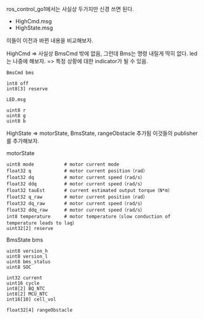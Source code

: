 ros_control_go1에서는 사실상 두가지만 신경 쓰면 된다.

* HighCmd.msg 
* HighState.msg

이들이 이전과 바뀐 내용을 비교해보자. 

HighCmd => 사실상 BmsCmd 밖에 없음, 그런데 Bms는 명령 내릴게 딱히 없다.
led는 나중에 해보자. => 특정 상황에 대한 indicator가 될 수 있음.

```
BmsCmd bms

int8 off
int8[3] reserve
```

```
LED.msg

uint8 r
uint8 g
uint8 b
```

HighState => motorState, BmsState, rangeObstacle 추가됨
이것들의 publisher를 추가해보자.

motorState
```
uint8 mode           # motor current mode 
float32 q            # motor current position（rad）
float32 dq           # motor current speed（rad/s）
float32 ddq          # motor current speed（rad/s）
float32 tauEst       # current estimated output torque（N*m）
float32 q_raw        # motor current position（rad）
float32 dq_raw       # motor current speed（rad/s）
float32 ddq_raw      # motor current speed（rad/s）
int8 temperature     # motor temperature（slow conduction of temperature leads to lag）
uint32[2] reserve
```

BmsState bms
```
uint8 version_h
uint8 version_l
uint8 bms_status
uint8 SOC

int32 current
uint16 cycle
int8[2] BQ_NTC
int8[2] MCU_NTC
int16[10] cell_vol
```


```
float32[4] rangeObstacle
```
